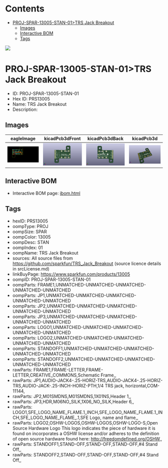 



Contents
========

* [PROJ-SPAR-13005-STAN-01>TRS Jack Breakout](#proj-spar-13005-stan-01trs-jack-breakout)
	* [Images](#images)
	* [Interactive BOM](#interactive-bom)
	* [Tags](#tags)
  
![][im]
# PROJ-SPAR-13005-STAN-01>TRS Jack Breakout

- ID: PROJ-SPAR-13005-STAN-01
- Hex ID: PRS13005
- Name: TRS Jack Breakout
- Description: 

## Images
  
  

|eagleImage|kicadPcb3dFront|kicadPcb3dBack|kicadPcb3d|
| :---: | :---: | :---: | :---: |
|[![eagleImage](eagleImage_140.png)](eagleImage_.png)|[![kicadPcb3dFront](kicadPcb3dFront_140.png)](kicadPcb3dFront_.png)|[![kicadPcb3dBack](kicadPcb3dBack_140.png)](kicadPcb3dBack_.png)|[![kicadPcb3d](kicadPcb3d_140.png)](kicadPcb3d_.png)|

## Interactive BOM

- Interactive BOM page: [ibom.html](kicad/bom/ibom.html)

## Tags

- hexID: PRS13005
- oompType: PROJ
- oompSize: SPAR
- oompColor: 13005
- oompDesc: STAN
- oompIndex: 01
- oompName: TRS Jack Breakout
- sources: All source files from https://github.com/sparkfun/TRS_Jack_Breakout (source licence details in srcLicense.md)
- linkBuyPage: https://www.sparkfun.com/products/13005
- oompID: PROJ-SPAR-13005-STAN-01
- oompParts: FRAME1,UNMATCHED-UNMATCHED-UNMATCHED-UNMATCHED-UNMATCHED
- oompParts: JP1,UNMATCHED-UNMATCHED-UNMATCHED-UNMATCHED-UNMATCHED
- oompParts: JP2,UNMATCHED-UNMATCHED-UNMATCHED-UNMATCHED-UNMATCHED
- oompParts: JP3,UNMATCHED-UNMATCHED-UNMATCHED-UNMATCHED-UNMATCHED
- oompParts: LOGO1,UNMATCHED-UNMATCHED-UNMATCHED-UNMATCHED-UNMATCHED
- oompParts: LOGO2,UNMATCHED-UNMATCHED-UNMATCHED-UNMATCHED-UNMATCHED
- oompParts: STANDOFF1,UNMATCHED-UNMATCHED-UNMATCHED-UNMATCHED-UNMATCHED
- oompParts: STANDOFF2,UNMATCHED-UNMATCHED-UNMATCHED-UNMATCHED-UNMATCHED
- rawParts: FRAME1,FRAME-LETTER,FRAME-LETTER,CREATIVE_COMMONS,Schematic Frame,,
- rawParts: JP1,AUDIO-JACK4-.25-HORIZ-TRS,AUDIO-JACK4-.25-HORIZ-TRS,AUDIO-JACK-.25-INCH-HORIZ-PTH,1/4 TRS jack, horizontal,COM-11144,
- rawParts: JP2,M01SMDNS,M01SMDNS,1X01NS,Header 1,,
- rawParts: JP3,HDR,M06NO_SILK,1X06_NO_SILK,Header 6,,
- rawParts: LOGO1,SFE_LOGO_NAME_FLAME.1_INCH,SFE_LOGO_NAME_FLAME.1_INCH,SFE_LOGO_NAME_FLAME_.1,SFE Logo, name and flame,,
- rawParts: LOGO2,OSHW-LOGOS,OSHW-LOGOS,OSHW-LOGO-S,Open Source Hardware Logo This logo indicates the piece of hardware it is found on incorporates a OSHW license and/or adheres to the definition of open source hardware found here: http://freedomdefined.org/OSHW,,
- rawParts: STANDOFF1,STAND-OFF,STAND-OFF,STAND-OFF,#4 Stand Off,,
- rawParts: STANDOFF2,STAND-OFF,STAND-OFF,STAND-OFF,#4 Stand Off,,



[im]: kicadPcb3d_450.png
